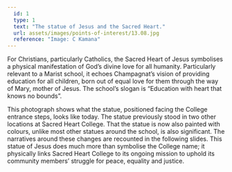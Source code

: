 ```yaml
---
  id: 1
  type: 1
  text: "The statue of Jesus and the Sacred Heart."
  url: assets/images/points-of-interest/13.08.jpg
  reference: "Image: C Kamana"
---
```

For Christians, particularly Catholics, the Sacred Heart of Jesus symbolises a physical manifestation of God’s divine love for all humanity. Particularly relevant to a Marist school, it echoes Champagnat’s vision of providing education for all children, born out of equal love for them through the way of Mary, mother of Jesus. The school’s slogan is “Education with heart that knows no bounds”.

This photograph shows what the statue, positioned facing the College entrance steps, looks like today. The statue previously stood in two other locations at Sacred Heart College. That the statue is now also painted with colours, unlike most other statues around the school, is also significant. The narratives around these changes are recounted in the following slides. This statue of Jesus does much more than symbolise the College name; it physically links Sacred Heart College to its ongoing mission to uphold its community members’ struggle for peace, equality and justice. 

        